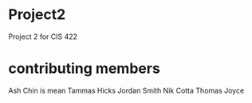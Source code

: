 # Project2
Project 2 for CIS 422

# contributing members
Ash Chin is mean
Tammas Hicks
Jordan Smith
Nik Cotta
Thomas Joyce
